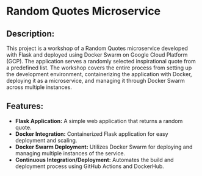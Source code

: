 # Random Quotes Microservice

## Description:

This project is a workshop of a Random Quotes microservice developed with Flask and deployed using Docker Swarm on Google Cloud Platform (GCP). The application serves a randomly selected inspirational quote from a predefined list. The workshop covers the entire process from setting up the development environment, containerizing the application with Docker, deploying it as a microservice, and managing it through Docker Swarm across multiple instances.

## Features:

- **Flask Application:** A simple web application that returns a random quote.
- **Docker Integration:** Containerized Flask application for easy deployment and scaling.
- **Docker Swarm Deployment:** Utilizes Docker Swarm for deploying and managing multiple instances of the service.
- **Continuous Integration/Deployment:** Automates the build and deployment process using GitHub Actions and DockerHub.
